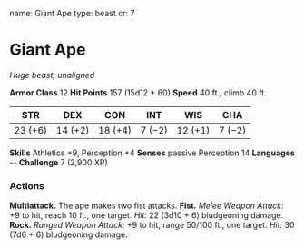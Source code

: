 name: Giant Ape
type: beast
cr: 7

# Giant Ape
_Huge beast, unaligned_

**Armor Class** 12
**Hit Points** 157 (15d12 + 60)
**Speed** 40 ft., climb 40 ft.

| STR     | DEX     | CON     | INT     | WIS     | CHA     |
|---------|---------|---------|---------|---------|---------|
| 23 (+6) | 14 (+2) | 18 (+4) | 7 (−2)  | 12 (+1) | 7 (−2)  |

**Skills** Athletics +9, Perception +4
**Senses** passive Perception 14
**Languages** --
**Challenge** 7 (2,900 XP)

### Actions
**Multiattack.** The ape makes two fist attacks.
**Fist.** _Melee Weapon Attack:_ +9 to hit, reach 10 ft., one target. _Hit:_ 22 (3d10 + 6) bludgeoning damage.
**Rock.** _Ranged Weapon Attack:_ +9 to hit, range 50/100 ft., one target. _Hit:_ 30 (7d6 + 6) bludgeoning damage.
